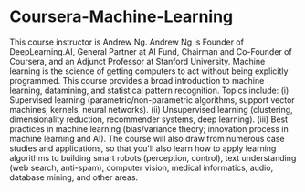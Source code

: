 # Coursera-Machine-Learning
This course instructor is Andrew Ng.
Andrew Ng is Founder of DeepLearning.AI, General Partner at AI Fund, Chairman and Co-Founder of Coursera, and an Adjunct Professor at Stanford University.
Machine learning is the science of getting computers to act without being explicitly programmed. This course provides a broad introduction to machine learning, datamining, and statistical pattern recognition. Topics include: (i) Supervised learning (parametric/non-parametric algorithms, support vector machines, kernels, neural networks). (ii) Unsupervised learning (clustering, dimensionality reduction, recommender systems, deep learning). (iii) Best practices in machine learning (bias/variance theory; innovation process in machine learning and AI). The course will also draw from numerous case studies and applications, so that you'll also learn how to apply learning algorithms to building smart robots (perception, control), text understanding (web search, anti-spam), computer vision, medical informatics, audio, database mining, and other areas.
